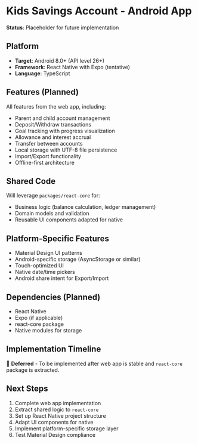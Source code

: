 # Kids Savings Account - Android App

**Status**: Placeholder for future implementation

## Platform
- **Target**: Android 8.0+ (API level 26+)
- **Framework**: React Native with Expo (tentative)
- **Language**: TypeScript

## Features (Planned)
All features from the web app, including:
- Parent and child account management
- Deposit/Withdraw transactions
- Goal tracking with progress visualization
- Allowance and interest accrual
- Transfer between accounts
- Local storage with UTF-8 file persistence
- Import/Export functionality
- Offline-first architecture

## Shared Code
Will leverage `packages/react-core` for:
- Business logic (balance calculation, ledger management)
- Domain models and validation
- Reusable UI components adapted for native

## Platform-Specific Features
- Material Design UI patterns
- Android-specific storage (AsyncStorage or similar)
- Touch-optimized UI
- Native date/time pickers
- Android share intent for Export/Import

## Dependencies (Planned)
- React Native
- Expo (if applicable)
- react-core package
- Native modules for storage

## Implementation Timeline
🚧 **Deferred** - To be implemented after web app is stable and `react-core` package is extracted.

## Next Steps
1. Complete web app implementation
2. Extract shared logic to `react-core`
3. Set up React Native project structure
4. Adapt UI components for native
5. Implement platform-specific storage layer
6. Test Material Design compliance

